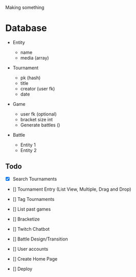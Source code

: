 Making something

# Database
- Entity
    - name
    - media (array)

- Tournament
    - pk (hash)
    - title
    - creator (user fk)
    - date

- Game
    - user fk (optional)
    - bracket size int
    - Generate battles ()

- Battle 
    - Entity 1 
    - Entity 2
    
Todo
-------
- [x] Search Tournaments
- [] Tournament Entry (List View, Multiple, Drag and Drop)
- [] Tag Tournaments
- [] List past games
- [] Bracketize

- [] Twitch Chatbot
- [] Battle Design/Transition
- [] User accounts

- [] Create Home Page

- [] Deploy